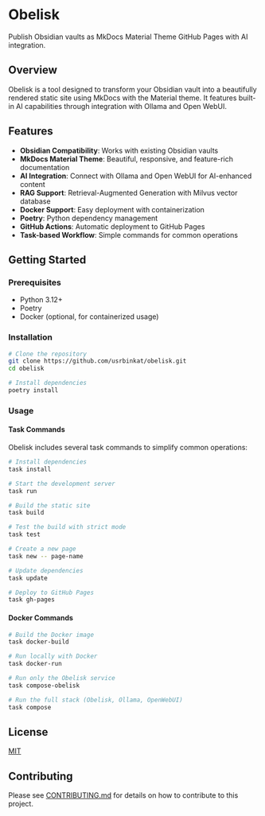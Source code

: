 # Obelisk

Publish Obsidian vaults as MkDocs Material Theme GitHub Pages with AI integration.

## Overview

Obelisk is a tool designed to transform your Obsidian vault into a beautifully rendered static site using MkDocs with the Material theme. It features built-in AI capabilities through integration with Ollama and Open WebUI.

## Features

- **Obsidian Compatibility**: Works with existing Obsidian vaults
- **MkDocs Material Theme**: Beautiful, responsive, and feature-rich documentation
- **AI Integration**: Connect with Ollama and Open WebUI for AI-enhanced content
- **RAG Support**: Retrieval-Augmented Generation with Milvus vector database
- **Docker Support**: Easy deployment with containerization
- **Poetry**: Python dependency management
- **GitHub Actions**: Automatic deployment to GitHub Pages
- **Task-based Workflow**: Simple commands for common operations

## Getting Started

### Prerequisites

- Python 3.12+
- Poetry
- Docker (optional, for containerized usage)

### Installation

```bash
# Clone the repository
git clone https://github.com/usrbinkat/obelisk.git
cd obelisk

# Install dependencies
poetry install
```

### Usage

#### Task Commands

Obelisk includes several task commands to simplify common operations:

```bash
# Install dependencies
task install

# Start the development server
task run

# Build the static site
task build

# Test the build with strict mode
task test

# Create a new page
task new -- page-name

# Update dependencies
task update

# Deploy to GitHub Pages
task gh-pages
```

#### Docker Commands

```bash
# Build the Docker image
task docker-build

# Run locally with Docker
task docker-run

# Run only the Obelisk service
task compose-obelisk

# Run the full stack (Obelisk, Ollama, OpenWebUI)
task compose
```

## License

[MIT](LICENSE)

## Contributing

Please see [CONTRIBUTING.md](CONTRIBUTING.md) for details on how to contribute to this project.